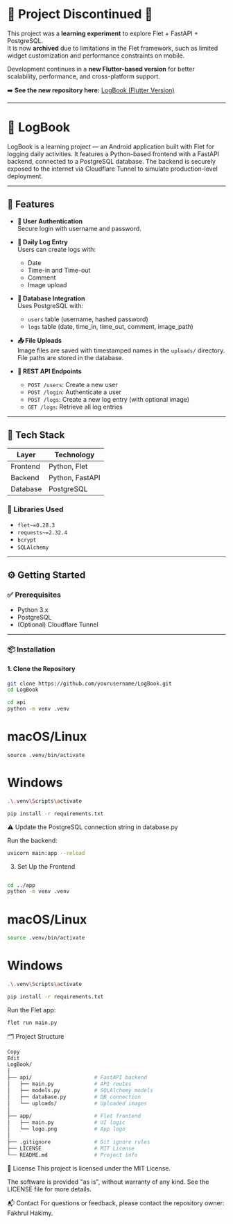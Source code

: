 # 🚨 Project Discontinued 🚨

This project was a **learning experiment** to explore Flet + FastAPI + PostgreSQL.  
It is now **archived** due to limitations in the Flet framework, such as limited widget customization and performance constraints on mobile.  

Development continues in a **new Flutter-based version** for better scalability, performance, and cross-platform support.  

➡️ **See the new repository here:** [LogBook (Flutter Version)](https://github.com/Fakhrul-Hakimy/LogBook-Flutter)  

---

# 📓 LogBook

LogBook is a learning project — an Android application built with Flet for logging daily activities. It features a Python-based frontend with a FastAPI backend, connected to a PostgreSQL database. The backend is securely exposed to the internet via Cloudflare Tunnel to simulate production-level deployment.

---

## 🚀 Features

- **🔐 User Authentication**  
  Secure login with username and password.

- **📝 Daily Log Entry**  
  Users can create logs with:
  - Date
  - Time-in and Time-out
  - Comment
  - Image upload

- **💾 Database Integration**  
  Uses PostgreSQL with:
  - `users` table (username, hashed password)
  - `logs` table (date, time_in, time_out, comment, image_path)

- **📤 File Uploads**  
  Image files are saved with timestamped names in the `uploads/` directory. File paths are stored in the database.

- **📡 REST API Endpoints**
  - `POST /users`: Create a new user
  - `POST /login`: Authenticate a user
  - `POST /logs`: Create a new log entry (with optional image)
  - `GET /logs`: Retrieve all log entries

---

## 🧰 Tech Stack

| Layer     | Technology      |
|-----------|-----------------|
| Frontend  | Python, Flet    |
| Backend   | Python, FastAPI |
| Database  | PostgreSQL      |

### 🧩 Libraries Used

- `flet~=0.28.3`
- `requests~=2.32.4`
- `bcrypt`
- `SQLAlchemy`

---

## ⚙️ Getting Started

### ✅ Prerequisites

- Python 3.x
- PostgreSQL
- (Optional) Cloudflare Tunnel

---

### 📦 Installation

#### 1. Clone the Repository

```bash
git clone https://github.com/yourusername/LogBook.git
cd LogBook

cd api
python -m venv .venv
```

# macOS/Linux
```
source .venv/bin/activate

```
# Windows
```bash
.\.venv\Scripts\activate

pip install -r requirements.txt
```
⚠️ Update the PostgreSQL connection string in database.py

Run the backend:

```bash
uvicorn main:app --reload
```
3. Set Up the Frontend
```bash

cd ../app
python -m venv .venv
```
# macOS/Linux

```bash
source .venv/bin/activate
```
# Windows
```bash
.\.venv\Scripts\activate

pip install -r requirements.txt
```
Run the Flet app:

```bash
flet run main.py
```
🗂️ Project Structure

```bash
Copy
Edit
LogBook/
│
├── api/                    # FastAPI backend
│   ├── main.py             # API routes
│   ├── models.py           # SQLAlchemy models
│   ├── database.py         # DB connection
│   └── uploads/            # Uploaded images
│
├── app/                    # Flet frontend
│   ├── main.py             # UI logic
│   └── logo.png            # App logo
│
├── .gitignore              # Git ignore rules
├── LICENSE                 # MIT License
└── README.md               # Project info
```
📄 License
This project is licensed under the MIT License.

The software is provided "as is", without warranty of any kind. See the LICENSE file for more details.

📬 Contact
For questions or feedback, please contact the repository owner: Fakhrul Hakimy.

